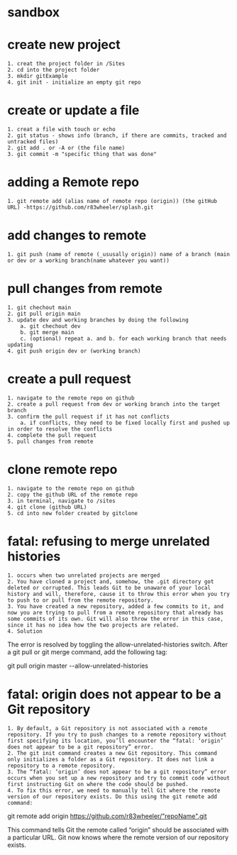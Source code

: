 # sandbox

# create new project
    1. creat the project folder in /Sites
    2. cd into the project folder
    3. mkdir gitExample
    4. git init - initialize an empty git repo

# create or update a file
    1. creat a file with touch or echo
    2. git status - shows info (branch, if there are commits, tracked and untracked files)
    2. git add . or -A or (the file name)
    3. git commit -m "specific thing that was done"

# adding a Remote repo 
    1. git remote add (alias name of remote repo (origin)) (the gitHub URL) -https://github.com/r83wheeler/splash.git

# add changes to remote
    1. git push (name of remote (_ususally origin)) name of a branch (main or dev or a working branch(name whatever you want))


# pull changes from remote
    1. git chechout main 
    2. git pull origin main
    3. update dev and working branches by doing the following 
        a. git chechout dev 
        b. git merge main
        c. (optional) repeat a. and b. for each working branch that needs updating 
    4. git push origin dev or (working branch)

# create a pull request
    1. navigate to the remote repo on github
    2. create a pull request from dev or working branch into the target branch
    3. confirm the pull request if it has not conflicts
        a. if conflicts, they need to be fixed locally first and pushed up in order to resolve the conflicts
    4. complete the pull request 
    5. pull changes from remote 

# clone remote repo
    1. navigate to the remote repo on github
    2. copy the github URL of the remote repo
    3. in terminal, navigate to /sites
    4. git clone (github URL)
    5. cd into new folder created by gitclone

# fatal: refusing to merge unrelated histories
    1. occurs when two unrelated projects are merged 
    2. You have cloned a project and, somehow, the .git directory got deleted or corrupted. This leads Git to be unaware of your local history and will, therefore, cause it to throw this error when you try to push to or pull from the remote repository.
    3. You have created a new repository, added a few commits to it, and now you are trying to pull from a remote repository that already has some commits of its own. Git will also throw the error in this case, since it has no idea how the two projects are related.
    4. Solution
The error is resolved by toggling the allow-unrelated-histories switch. After a git pull or git merge command, add the following tag:

git pull origin master --allow-unrelated-histories

# fatal: origin does not appear to be a Git repository
    1. By default, a Git repository is not associated with a remote repository. If you try to push changes to a remote repository without first specifying its location, you’ll encounter the “fatal: ‘origin’ does not appear to be a git repository” error.
    2. The git init command creates a new Git repository. This command only initializes a folder as a Git repository. It does not link a repository to a remote repository.
    3. The “fatal: ‘origin’ does not appear to be a git repository” error occurs when you set up a new repository and try to commit code without first instructing Git on where the code should be pushed.
    4. To fix this error, we need to manually tell Git where the remote version of our repository exists. Do this using the git remote add command:

git remote add origin https://github.com/r83wheeler/"repoName".git

This command tells Git the remote called “origin” should be associated with a particular URL. Git now knows where the remote version of our repository exists.

